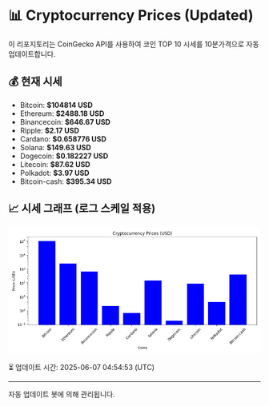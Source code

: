 
# 📊 Cryptocurrency Prices (Updated)

이 리포지토리는 CoinGecko API를 사용하여 코인 TOP 10 시세를 10분가격으로 자동 업데이트합니다.

## 💰 현재 시세
- Bitcoin: **$104814 USD**
- Ethereum: **$2488.18 USD**
- Binancecoin: **$646.67 USD**
- Ripple: **$2.17 USD**
- Cardano: **$0.658776 USD**
- Solana: **$149.63 USD**
- Dogecoin: **$0.182227 USD**
- Litecoin: **$87.62 USD**
- Polkadot: **$3.97 USD**
- Bitcoin-cash: **$395.34 USD**

## 📈 시세 그래프 (로그 스케일 적용)
![Crypto Prices](crypto_prices.png)

⏳ 업데이트 시간: 2025-06-07 04:54:53 (UTC)

---
자동 업데이트 봇에 의해 관리됩니다.
